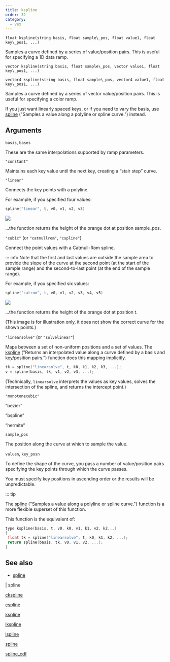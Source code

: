 ```yaml
---
title: kspline
order: 32
category:
  - vex
---
```


`float kspline(string basis, float sample\_pos, float value1, float key\_pos1, ...)`

Samples a curve defined by a series of value/position pairs.
This is useful for specifying a 1D data ramp.

`vector kspline(string basis, float sample\_pos, vector value1, float key\_pos1, ...)`

`vector4 kspline(string basis, float sample\_pos, vector4 value1, float key\_pos1, ...)`

Samples a curve defined by a series of vector value/position pairs.
This is useful for specifying a color ramp.

If you just want linearly spaced keys, or if you need to vary the basis, use [spline](spline.html) ("Samples a value along a polyline or spline curve.") instead.

## Arguments

`basis`, `bases`

These are the same interpolations supported by ramp parameters.

`"constant"`

Maintains each key value until the next key, creating a “stair step” curve.

`"linear"`

Connects the key points with a polyline.

For example, if you specified four values:

```c
spline("linear", t, v0, v1, v2, v3)

```

![](../../images/vex/spline_linear.svg)

…the function returns the height of the orange dot at position sample_pos.

`"cubic"` (or `"catmullrom"`, `"cspline"`)

Connect the point values with a Catmull-Rom spline.

::: info Note that the first and last values are outside the sample area to
provide the slope of the curve at the second point (at the start of the
sample range) and the second-to-last point (at the end of the sample
range).

For example, if you specified six values:

```c
spline("catrom", t, v0, v1, v2, v3, v4, v5)

```

![](../../images/vex/spline_catrom.svg)

…the function returns the height of the orange dot at position t.

(This image is for illustration only, it does not show the correct
curve for the shown points.)

`"linearsolve"` (or `"solvelinear"`)

Maps between a set of non-uniform positions and a set of values.
The [kspline](kspline.html) ("Returns an interpolated value along a curve defined by a basis and key/position pairs.") function does this mapping implicitly.

```c
tk = spline("linearsolve", t, k0, k1, k2, k3, ...);
v = spline(basis, tk, v1, v2, v3, ...);

```

(Technically, `linearsolve` interprets the values as key values, solves the
intersection of the spline, and returns the intercept point.)

`"monotonecubic"`

“bezier”

“bspline”

“hermite”

`sample_pos`

The position along the curve at which to sample the value.

`valuen`, `key_posn`

To define the shape of the curve, you pass a number of value/position pairs specifying the key points through which the curve passes.

You must specify key positions in ascending order or the results will be unpredictable.

::: tip

The [spline](spline.html) ("Samples a value along a polyline or spline curve.") function is a more flexible superset of this function.

This function is the equivalent of:

```c
type kspline(basis, t, v0, k0, v1, k1, v2, k2...)
{
 float tk = spline("linearsolve", t, k0, k1, k2, ...);
 return spline(basis, tk, v0, v1, v2, ...);
}

```

## See also

- [spline](spline.html)

|
spline

[ckspline](ckspline.html)

[cspline](cspline.html)

[kspline](kspline.html)

[lkspline](lkspline.html)

[lspline](lspline.html)

[spline](spline.html)

[spline_cdf](spline_cdf.html)
